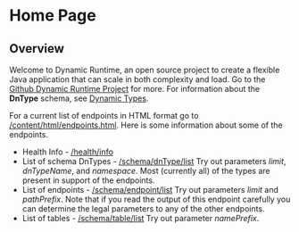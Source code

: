 # Home Page

## Overview

Welcome to Dynamic Runtime, an open source project to create a flexible Java application that can scale in both
complexity and load. Go to the [Github Dynamic Runtime Project](https://github.com/sampwhite/dynamicruntime) for
more. For information about the **DnType** schema, see [Dynamic Types](/content/md/DynamicType.md).

For a current list of endpoints in HTML format go to [/content/html/endpoints.html](/content/html/endpoints.html).
Here is some information about some of the endpoints.

* Health Info - [/health/info](/health/info)
* List of schema DnTypes - [/schema/dnType/list](/schema/dnType/list) Try out parameters *limit*, *dnTypeName*,
and *namespace*. Most (currently all) of the types are present in support of the endpoints.
* List of endpoints - [/schema/endpoint/list](/schema/endpoint/list) Try out parameters *limit* and *pathPrefix*. Note
that if you read the output of this endpoint carefully you can determine the legal parameters to any of the other
endpoints.
* List of tables - [/schema/table/list](/schema/table/list) Try out parameter *namePrefix*.